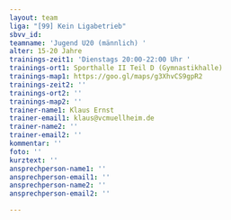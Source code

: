 ```yaml
---
layout: team
liga: "[99] Kein Ligabetrieb"
sbvv_id: 
teamname: 'Jugend U20 (männlich) '
alter: 15-20 Jahre
trainings-zeit1: 'Dienstags 20:00-22:00 Uhr '
trainings-ort1: Sporthalle II Teil D (Gymnastikhalle)
trainings-map1: https://goo.gl/maps/g3XhvCS9gpR2
trainings-zeit2: ''
trainings-ort2: ''
trainings-map2: ''
trainer-name1: Klaus Ernst
trainer-email1: klaus@vcmuellheim.de
trainer-name2: ''
trainer-email2: ''
kommentar: ''
foto: ''
kurztext: ''
ansprechperson-name1: ''
ansprechperson-email1: ''
ansprechperson-name2: ''
ansprechperson-email2: ''

---
```

